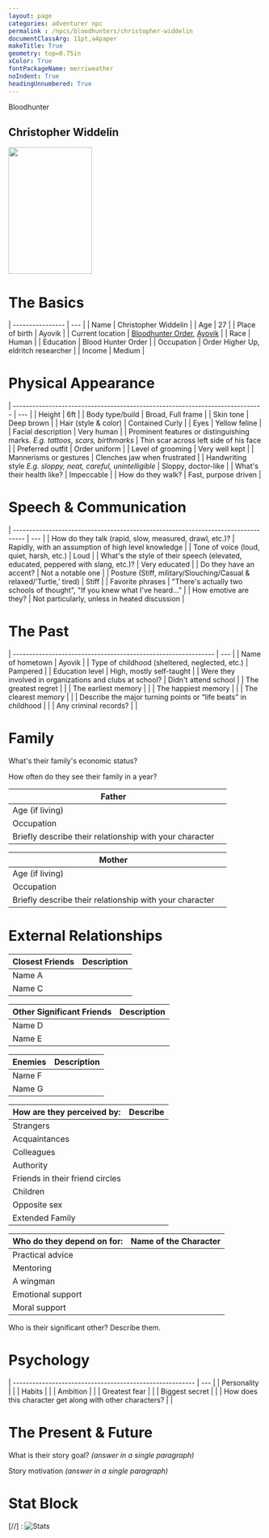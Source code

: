 ```yaml
---
layout: page
categories: adventurer npc
permalink : /npcs/bloodhunters/christopher-widdelin
documentClassArg: 11pt,a4paper
makeTitle: True
geometry: top=0.75in
xColor: True
fontPackageName: merriweather
noIndent: True
headingUnnumbered: True
---
```


Bloodhunter
## Christopher Widdelin

<img src="../../images/Christopher.PNG" alt="" width="165" height="250"/>

# The Basics


| ---------------- | --- |
| Name             | Christopher Widdelin |
| Age              | 27 |
| Place of birth   | Ayovik |
| Current location | [Bloodhunter Order][bloodhunter-order], [Ayovik][ayovik] |
| Race             | Human |
| Education        | Blood Hunter Order |
| Occupation       | Order Higher Up, eldritch researcher |
| Income           | Medium |

[bloodhunter-order]: /DnD/npcs/bloodhunter-order
[ayovik]: /DnD/locations/ayovik

# Physical Appearance

| ----------------------------------------------------------------------------- | --- |
| Height                                                                        | 6ft |
| Body type/build                                                               | Broad, Full frame |
| Skin tone                                                                     | Deep brown |
| Hair (style & color)                                                          | Contained Curly |
| Eyes                                                                          | Yellow feline |
| Facial description                                                            | Very human |
| Prominent features or distinguishing marks. *E.g. tattoos, scars, birthmarks* | Thin scar across left side of his face |
| Preferred outfit                                                              | Order uniform |
| Level of grooming                                                             | Very well kept |
| Mannerisms or gestures                                                        | Clenches jaw when frustrated |
| Handwriting style *E.g. sloppy, neat, careful, unintelligible*                | Sloppy, doctor-like |
| What's their health like?                                                     | Impeccable |
| How do they walk?                                                             | Fast, purpose driven |

# Speech & Communication

| --------------------------------------------------------------------------------- | --- |
| How do they talk (rapid, slow, measured, drawl, etc.)?                            | Rapidly, with an assumption of high level knowledge |
| Tone of voice (loud, quiet, harsh, etc.)                                          | Loud |
| What's the style of their speech (elevated, educated, peppered with slang, etc.)? | Very educated |
| Do they have an accent?                                                           | Not a notable one |
| Posture (Stiff, military/Slouching/Casual & relaxed/‘Turtle,’ tired)              | Stiff |
| Favorite phrases                                                                  | "There's actually two schools of thought", "If you knew what I've heard..." |
| How emotive are they?                                                             | Not particularly, unless in heated discussion |


# The Past

| -------------------------------------------------------------- | --- |
| Name of hometown                                               | Ayovik |
| Type of childhood (sheltered, neglected, etc.)                 | Pampered |
| Education level                                                | High, mostly self-taught |
| Were they involved in organizations and clubs at school?       | Didn't attend school |
| The greatest regret                                            |  |
| The earliest memory                                            |   |
| The happiest memory                                            |   |
| The clearest memory                                            |   |
| Describe the major turning points or “life beats” in childhood |   |
| Any criminal records?                                          |   |

# Family
What's their family's economic status?


How often do they see their family in a year?



| Father                                                  |   |
| ------------------------------------------------------- | --- |
| Age (if living)                                         |   |
| Occupation                                              |   |
| Briefly describe their relationship with your character |   |






| Mother                                                  |   |
| ------------------------------------------------------- | --- |
| Age (if living)                                         |   |
| Occupation                                              |   |
| Briefly describe their relationship with your character |   |

# External Relationships


| Closest Friends | Description |
| --------------- | ----------- |
| Name A          |             |
| Name C          |             |


| Other Significant Friends | Description |
| ------------------------- | ----------- |
| Name D                    |             |
| Name E                    |             |


| Enemies | Description |
| ------- | ----------- |
| Name F  |             |
| Name G  |             |


| How are they perceived by:      | Describe |
| ------------------------------- | -------- |
| Strangers                       |          |
| Acquaintances                   |          |
| Colleagues                      |          |
| Authority                       |          |
| Friends in their friend circles |          |
| Children                        |          |
| Opposite sex                    |          |
| Extended Family                 |          |

| Who do they depend on for: | Name of the Character |
| -------------------------- | --------------------- |
| Practical advice           |                       |
| Mentoring                  |                       |
| A wingman                  |                       |
| Emotional support          |                       |
| Moral support              |                       |


Who is their significant other? Describe them.

# Psychology

| -------------------------------------------------------- | --- |
| Personality                                              |   |
| Habits                                                   |   |
| Ambition                                                 |   |
| Greatest fear                                            |   |
| Biggest secret                                           |   |
| How does this character get along with other characters? |   |


# The Present & Future
What is their story goal? *(answer in a single paragraph)*


Story motivation *(answer in a single paragraph)*


# Stat Block

[//] : <img src="../../images/luceran stillmoon.png" alt="Stats">